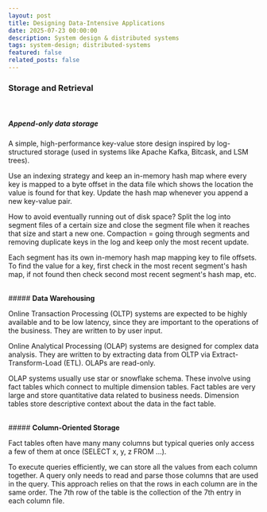 ```yaml
---
layout: post
title: Designing Data-Intensive Applications
date: 2025-07-23 00:00:00
description: System design & distributed systems
tags: system-design; distributed-systems
featured: false
related_posts: false
---
```


### <b>Storage and Retrieval</b>
<br>

##### <b>Append-only data storage</b>

A simple, high-performance key-value store design inspired by log-structured storage (used in systems like Apache Kafka, Bitcask, and LSM trees).

Use an indexing strategy and keep an in-memory hash map where every key is mapped to a byte offset in the data file which shows the location the value is found for that key. Update the hash map whenever you append a new key-value pair.

How to avoid eventually running out of disk space? Split the log into segment files of a certain size and close the segment file when it reaches that size and start a new one. Compaction = going through segments and removing duplicate keys in the log and keep only the most recent update. 

Each segment has its own in-memory hash map mapping key to file offsets. To find the value for a key, first check in the most recent segment's hash map, if not found then check second most recent segment's hash map, etc.

<br>
##### <b>Data Warehousing</b>

Online Transaction Processing (OLTP) systems are expected to be highly available and to be low latency, since they are important to the operations of the business. They are written to by user input.

Online Analytical Processing (OLAP) systems are designed for complex data analysis. They are written to by extracting data from OLTP via Extract-Transform-Load (ETL). OLAPs are read-only.

OLAP systems usually use star or snowflake schema. These involve using fact tables which connect to multiple dimension tables. Fact tables are very large and store quantitative data related to business needs. Dimension tables store descriptive context about the data in the fact table.

<br>
##### <b>Column-Oriented Storage</b>

Fact tables often have many many columns but typical queries only access a few of them at once (SELECT x, y, z FROM ...).

To execute queries efficiently, we can store all the values from each column together. A query only needs to read and parse those columns that are used in the query. This approach relies on that the rows in each column are in the same order. The 7th row of the table is the collection of the 7th entry in each column file.

